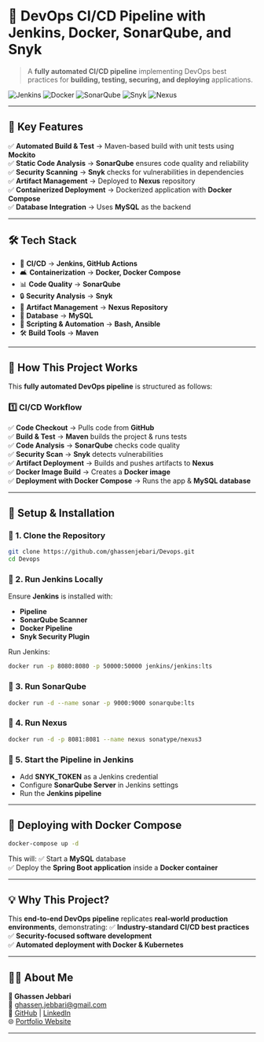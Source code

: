 # 🚀 **DevOps CI/CD Pipeline with Jenkins, Docker, SonarQube, and Snyk**
> A **fully automated CI/CD pipeline** implementing DevOps best practices for **building, testing, securing, and deploying** applications.

![Jenkins](https://img.shields.io/badge/Jenkins-Automation-blue?style=for-the-badge&logo=jenkins)
![Docker](https://img.shields.io/badge/Docker-Containerization-blue?style=for-the-badge&logo=docker)
![SonarQube](https://img.shields.io/badge/SonarQube-Code%20Quality-blue?style=for-the-badge&logo=sonarqube)
![Snyk](https://img.shields.io/badge/Snyk-Security-red?style=for-the-badge&logo=snyk)
![Nexus](https://img.shields.io/badge/Nexus-Artifact%20Management-orange?style=for-the-badge&logo=apache-nexus)

---

## **🌟 Key Features**
✅ **Automated Build & Test** → Maven-based build with unit tests using **Mockito**  
✅ **Static Code Analysis** → **SonarQube** ensures code quality and reliability  
✅ **Security Scanning** → **Snyk** checks for vulnerabilities in dependencies  
✅ **Artifact Management** → Deployed to **Nexus** repository  
✅ **Containerized Deployment** → Dockerized application with **Docker Compose**  
✅ **Database Integration** → Uses **MySQL** as the backend  

---

## **🛠️ Tech Stack**
- 🏢 **CI/CD** → **Jenkins, GitHub Actions**
- 🛋 **Containerization** → **Docker, Docker Compose**
- 📊 **Code Quality** → **SonarQube**
- 🔒 **Security Analysis** → **Snyk**
- 📂 **Artifact Management** → **Nexus Repository**
- 💾 **Database** → **MySQL**
- 🔄 **Scripting & Automation** → **Bash, Ansible**
- 🛠️ **Build Tools** → **Maven**

---

## **🚀 How This Project Works**
This **fully automated DevOps pipeline** is structured as follows:

### **1️⃣ CI/CD Workflow**
✅ **Code Checkout** → Pulls code from **GitHub**  
✅ **Build & Test** → **Maven** builds the project & runs tests  
✅ **Code Analysis** → **SonarQube** checks code quality  
✅ **Security Scan** → **Snyk** detects vulnerabilities  
✅ **Artifact Deployment** → Builds and pushes artifacts to **Nexus**  
✅ **Docker Image Build** → Creates a **Docker image**  
✅ **Deployment with Docker Compose** → Runs the app & **MySQL database**  

---

## **📆 Setup & Installation**
### **🔹 1. Clone the Repository**
```sh
git clone https://github.com/ghassenjebari/Devops.git
cd Devops
```

### **🔹 2. Run Jenkins Locally**
Ensure **Jenkins** is installed with:
- **Pipeline**
- **SonarQube Scanner**
- **Docker Pipeline**
- **Snyk Security Plugin**

Run Jenkins:
```sh
docker run -p 8080:8080 -p 50000:50000 jenkins/jenkins:lts
```

### **🔹 3. Run SonarQube**
```sh
docker run -d --name sonar -p 9000:9000 sonarqube:lts
```

### **🔹 4. Run Nexus**
```sh
docker run -d -p 8081:8081 --name nexus sonatype/nexus3
```

### **🔹 5. Start the Pipeline in Jenkins**
- Add **SNYK_TOKEN** as a Jenkins credential  
- Configure **SonarQube Server** in Jenkins settings  
- Run the **Jenkins pipeline**  

---

## **📆 Deploying with Docker Compose**
```sh
docker-compose up -d
```
This will:
✅ Start a **MySQL** database  
✅ Deploy the **Spring Boot application** inside a **Docker container**  

---

## **💡 Why This Project?**
This **end-to-end DevOps pipeline** replicates **real-world production environments**, demonstrating:
✅ **Industry-standard CI/CD best practices**  
✅ **Security-focused software development**  
✅ **Automated deployment with Docker & Kubernetes**  

---

## **👨‍💻 About Me**
**👤 Ghassen Jebbari**  
📧 [ghassen.jebbari@gmail.com](mailto:ghassen.jebbari@gmail.com)  
🔗 [GitHub](https://github.com/ghassenjebari) | [LinkedIn](https://www.linkedin.com/in/jebbari-ghassen-363bab195/)  
🌐 [Portfolio Website](https://ghassen-jebbari.de/)  

---

